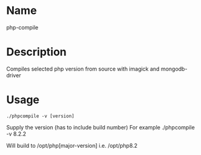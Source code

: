 Name
====

php-compile

Description
===========

Compiles selected php version from source with imagick and mongodb-driver

Usage
=====
```
./phpcompile -v [version]
```
Supply the version (has to include build number)
For example ./phpcompile -v 8.2.2

Will build to /opt/php[major-version] i.e. /opt/php8.2

